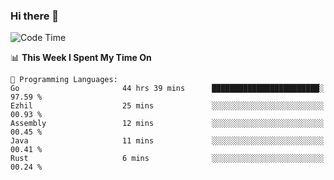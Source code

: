 ### Hi there 👋

<!--
**CrazyCollin/crazycollin** is a ✨ _special_ ✨ repository because its `README.md` (this file) appears on your GitHub profile.

Here are some ideas to get you started:

- 🔭 I’m currently working on ...
- 🌱 I’m currently learning ...
- 👯 I’m looking to collaborate on ...
- 🤔 I’m looking for help with ...
- 💬 Ask me about ...
- 📫 How to reach me: ...
- 😄 Pronouns: ...
- ⚡ Fun fact: ...
-->

<!--START_SECTION:waka-->
![Code Time](http://img.shields.io/badge/Code%20Time-1%2C237%20hrs%2031%20mins-blue)

📊 **This Week I Spent My Time On** 

```text
💬 Programming Languages: 
Go                       44 hrs 39 mins      ████████████████████████░   97.59 % 
Ezhil                    25 mins             ░░░░░░░░░░░░░░░░░░░░░░░░░   00.93 % 
Assembly                 12 mins             ░░░░░░░░░░░░░░░░░░░░░░░░░   00.45 % 
Java                     11 mins             ░░░░░░░░░░░░░░░░░░░░░░░░░   00.41 % 
Rust                     6 mins              ░░░░░░░░░░░░░░░░░░░░░░░░░   00.24 % 
```


<!--END_SECTION:waka-->
